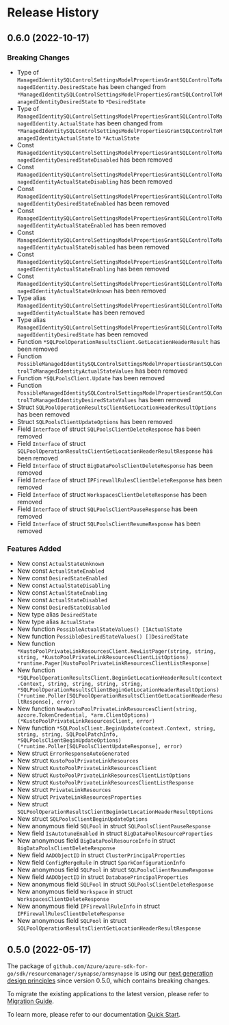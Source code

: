 # Release History

## 0.6.0 (2022-10-17)
### Breaking Changes

- Type of `ManagedIdentitySQLControlSettingsModelPropertiesGrantSQLControlToManagedIdentity.DesiredState` has been changed from `*ManagedIdentitySQLControlSettingsModelPropertiesGrantSQLControlToManagedIdentityDesiredState` to `*DesiredState`
- Type of `ManagedIdentitySQLControlSettingsModelPropertiesGrantSQLControlToManagedIdentity.ActualState` has been changed from `*ManagedIdentitySQLControlSettingsModelPropertiesGrantSQLControlToManagedIdentityActualState` to `*ActualState`
- Const `ManagedIdentitySQLControlSettingsModelPropertiesGrantSQLControlToManagedIdentityDesiredStateDisabled` has been removed
- Const `ManagedIdentitySQLControlSettingsModelPropertiesGrantSQLControlToManagedIdentityActualStateDisabling` has been removed
- Const `ManagedIdentitySQLControlSettingsModelPropertiesGrantSQLControlToManagedIdentityDesiredStateEnabled` has been removed
- Const `ManagedIdentitySQLControlSettingsModelPropertiesGrantSQLControlToManagedIdentityActualStateEnabled` has been removed
- Const `ManagedIdentitySQLControlSettingsModelPropertiesGrantSQLControlToManagedIdentityActualStateDisabled` has been removed
- Const `ManagedIdentitySQLControlSettingsModelPropertiesGrantSQLControlToManagedIdentityActualStateEnabling` has been removed
- Const `ManagedIdentitySQLControlSettingsModelPropertiesGrantSQLControlToManagedIdentityActualStateUnknown` has been removed
- Type alias `ManagedIdentitySQLControlSettingsModelPropertiesGrantSQLControlToManagedIdentityActualState` has been removed
- Type alias `ManagedIdentitySQLControlSettingsModelPropertiesGrantSQLControlToManagedIdentityDesiredState` has been removed
- Function `*SQLPoolOperationResultsClient.GetLocationHeaderResult` has been removed
- Function `PossibleManagedIdentitySQLControlSettingsModelPropertiesGrantSQLControlToManagedIdentityActualStateValues` has been removed
- Function `*SQLPoolsClient.Update` has been removed
- Function `PossibleManagedIdentitySQLControlSettingsModelPropertiesGrantSQLControlToManagedIdentityDesiredStateValues` has been removed
- Struct `SQLPoolOperationResultsClientGetLocationHeaderResultOptions` has been removed
- Struct `SQLPoolsClientUpdateOptions` has been removed
- Field `Interface` of struct `SQLPoolsClientDeleteResponse` has been removed
- Field `Interface` of struct `SQLPoolOperationResultsClientGetLocationHeaderResultResponse` has been removed
- Field `Interface` of struct `BigDataPoolsClientDeleteResponse` has been removed
- Field `Interface` of struct `IPFirewallRulesClientDeleteResponse` has been removed
- Field `Interface` of struct `WorkspacesClientDeleteResponse` has been removed
- Field `Interface` of struct `SQLPoolsClientPauseResponse` has been removed
- Field `Interface` of struct `SQLPoolsClientResumeResponse` has been removed

### Features Added

- New const `ActualStateUnknown`
- New const `ActualStateEnabled`
- New const `DesiredStateEnabled`
- New const `ActualStateDisabling`
- New const `ActualStateEnabling`
- New const `ActualStateDisabled`
- New const `DesiredStateDisabled`
- New type alias `DesiredState`
- New type alias `ActualState`
- New function `PossibleActualStateValues() []ActualState`
- New function `PossibleDesiredStateValues() []DesiredState`
- New function `*KustoPoolPrivateLinkResourcesClient.NewListPager(string, string, string, *KustoPoolPrivateLinkResourcesClientListOptions) *runtime.Pager[KustoPoolPrivateLinkResourcesClientListResponse]`
- New function `*SQLPoolOperationResultsClient.BeginGetLocationHeaderResult(context.Context, string, string, string, string, *SQLPoolOperationResultsClientBeginGetLocationHeaderResultOptions) (*runtime.Poller[SQLPoolOperationResultsClientGetLocationHeaderResultResponse], error)`
- New function `NewKustoPoolPrivateLinkResourcesClient(string, azcore.TokenCredential, *arm.ClientOptions) (*KustoPoolPrivateLinkResourcesClient, error)`
- New function `*SQLPoolsClient.BeginUpdate(context.Context, string, string, string, SQLPoolPatchInfo, *SQLPoolsClientBeginUpdateOptions) (*runtime.Poller[SQLPoolsClientUpdateResponse], error)`
- New struct `ErrorResponseAutoGenerated`
- New struct `KustoPoolPrivateLinkResources`
- New struct `KustoPoolPrivateLinkResourcesClient`
- New struct `KustoPoolPrivateLinkResourcesClientListOptions`
- New struct `KustoPoolPrivateLinkResourcesClientListResponse`
- New struct `PrivateLinkResources`
- New struct `PrivateLinkResourcesProperties`
- New struct `SQLPoolOperationResultsClientBeginGetLocationHeaderResultOptions`
- New struct `SQLPoolsClientBeginUpdateOptions`
- New anonymous field `SQLPool` in struct `SQLPoolsClientPauseResponse`
- New field `IsAutotuneEnabled` in struct `BigDataPoolResourceProperties`
- New anonymous field `BigDataPoolResourceInfo` in struct `BigDataPoolsClientDeleteResponse`
- New field `AADObjectID` in struct `ClusterPrincipalProperties`
- New field `ConfigMergeRule` in struct `SparkConfigurationInfo`
- New anonymous field `SQLPool` in struct `SQLPoolsClientResumeResponse`
- New field `AADObjectID` in struct `DatabasePrincipalProperties`
- New anonymous field `SQLPool` in struct `SQLPoolsClientDeleteResponse`
- New anonymous field `Workspace` in struct `WorkspacesClientDeleteResponse`
- New anonymous field `IPFirewallRuleInfo` in struct `IPFirewallRulesClientDeleteResponse`
- New anonymous field `SQLPool` in struct `SQLPoolOperationResultsClientGetLocationHeaderResultResponse`


## 0.5.0 (2022-05-17)

The package of `github.com/Azure/azure-sdk-for-go/sdk/resourcemanager/synapse/armsynapse` is using our [next generation design principles](https://azure.github.io/azure-sdk/general_introduction.html) since version 0.5.0, which contains breaking changes.

To migrate the existing applications to the latest version, please refer to [Migration Guide](https://aka.ms/azsdk/go/mgmt/migration).

To learn more, please refer to our documentation [Quick Start](https://aka.ms/azsdk/go/mgmt).